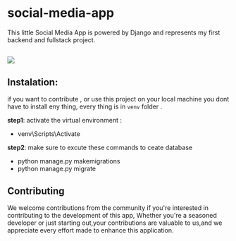 # social-media-app
This little Social Media App is powered by Django and represents my first backend and fullstack project. 

## 
[![](https://skillicons.dev/icons?i=html,css,js,python,django,postgres&theme=light)](https://skillicons.dev)
## Instalation: 
if you want to contribute , or use this project on your local machine you dont have to install eny thing,
every thing is in `venv` folder .

**step1**: activate the virtual environment :
  -  venv\Scripts\Activate

**step2**: make sure to excute these commands to ceate database 
  - python manage.py makemigrations
  - python manage.py migrate



## Contributing
 We welcome contributions from the community if you're interested in contributing to the development of this app,
Whether you're a seasoned developer or just starting out,your contributions are valuable to us,and we appreciate every effort made to enhance this application.
